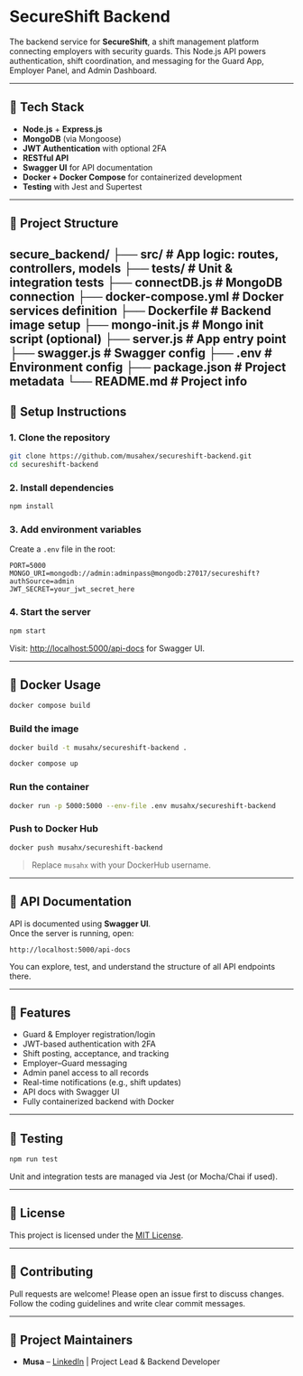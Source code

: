 # SecureShift Backend

The backend service for **SecureShift**, a shift management platform connecting employers with security guards. This Node.js API powers authentication, shift coordination, and messaging for the Guard App, Employer Panel, and Admin Dashboard.

---

## 🧩 Tech Stack

- **Node.js** + **Express.js**
- **MongoDB** (via Mongoose)
- **JWT Authentication** with optional 2FA
- **RESTful API**
- **Swagger UI** for API documentation
- **Docker + Docker Compose** for containerized development
- **Testing** with Jest and Supertest

---

## 📁 Project Structure

secure_backend/
├── src/ # App logic: routes, controllers, models
├── tests/ # Unit & integration tests
├── connectDB.js # MongoDB connection
├── docker-compose.yml # Docker services definition
├── Dockerfile # Backend image setup
├── mongo-init.js # Mongo init script (optional)
├── server.js # App entry point
├── swagger.js # Swagger config
├── .env # Environment config
├── package.json # Project metadata
└── README.md # Project info
---

## 🚀 Setup Instructions

### 1. Clone the repository
```bash
git clone https://github.com/musahex/secureshift-backend.git
cd secureshift-backend
```

### 2. Install dependencies
```bash
npm install
```

### 3. Add environment variables

Create a `.env` file in the root:

```env
PORT=5000
MONGO_URI=mongodb://admin:adminpass@mongodb:27017/secureshift?authSource=admin
JWT_SECRET=your_jwt_secret_here
```

### 4. Start the server
```bash
npm start
```

Visit: [http://localhost:5000/api-docs](http://localhost:5000/api-docs) for Swagger UI.

---

## 🐳 Docker Usage
```bash
docker compose build
```
### Build the image
```bash
docker build -t musahx/secureshift-backend .
```
```bash
docker compose up
```
### Run the container
```bash
docker run -p 5000:5000 --env-file .env musahx/secureshift-backend
```

### Push to Docker Hub
```bash
docker push musahx/secureshift-backend
```

> Replace `musahx` with your DockerHub username.

---

## 📘 API Documentation

API is documented using **Swagger UI**.  
Once the server is running, open:

```
http://localhost:5000/api-docs
```


You can explore, test, and understand the structure of all API endpoints there.

---

## 🔐 Features

- Guard & Employer registration/login
- JWT-based authentication with 2FA
- Shift posting, acceptance, and tracking
- Employer–Guard messaging
- Admin panel access to all records
- Real-time notifications (e.g., shift updates)
- API docs with Swagger UI
- Fully containerized backend with Docker

---

## 🧪 Testing

```bash
npm run test
```

Unit and integration tests are managed via Jest (or Mocha/Chai if used).

---

## 📄 License

This project is licensed under the [MIT License](LICENSE).

---

## 🤝 Contributing

Pull requests are welcome! Please open an issue first to discuss changes. Follow the coding guidelines and write clear commit messages.

---

## 👥 Project Maintainers

- **Musa** – [LinkedIn](https://www.linkedin.com/in/muhammad-musa-0132a2197/) | Project Lead & Backend Developer
